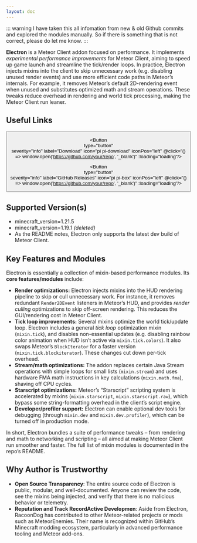 ```yaml
---
layout: doc
---
```

::: warning
I have taken this all infomation from new & old Github commits and explored the modules manually. So if there is something that is not correct, please do let me know.
:::

**Electron** is a Meteor Client addon focused on performance.  It implements *experimental performance improvements* for Meteor Client, aiming to speed up game launch and streamline the tick/render loops. In practice, Electron injects mixins into the client to skip unnecessary work (e.g. disabling unused render events) and use more efficient code paths in Meteor’s internals.  For example, it removes Meteor’s default 2D-rendering event when unused and substitutes optimized math and stream operations.  These tweaks reduce overhead in rendering and world tick processing, making the Meteor Client run leaner.

## Useful Links

<div class="flex flex-wrap gap-4 mt-4">
 <Button    
        type="button"  
        severity="info" 
        label="GitHub Repo"
        icon="pi pi-github"
        iconPos="left"
        @click="() => window.open('https://github.com/your/repo', '_blank')" 
        :loading="loading"/>

 <Button    
        type="button"  
        severity="info" 
        label="Download"
        icon="pi pi-download"
        iconPos="left"
        @click="() => window.open('https://github.com/your/repo', '_blank')" 
        :loading="loading"/>

 <Button    
        type="button"  
        severity="info" 
        label="GitHub Releases"
        icon="pi pi-box"
        iconPos="left"
        @click="() => window.open('https://github.com/your/repo', '_blank')" 
        :loading="loading"/>
</div>

## Supported Version(s)

* minecraft_version=1.21.5
* minecraft_version=1.19.1 *(deleted)*
* As the README notes, Electron only supports the latest dev build of Meteor Client.

## Key Features and Modules

Electron is essentially a collection of mixin-based performance modules. Its **core features/modules** include:

* **Render optimizations:**  Electron injects mixins into the HUD rendering pipeline to skip or cull unnecessary work.  For instance, it removes redundant `Render2DEvent` listeners in Meteor’s HUD, and provides *render culling* optimizations to skip off-screen rendering.  This reduces the GUI/rendering cost in Meteor Client.
* **Tick loop improvements:**  Several mixins optimize the world tick/update loop.  Electron includes a general *tick loop* optimization mixin (`mixin.tick`), and disables non-essential updates (e.g. disabling rainbow color animation when HUD isn’t active via `mixin.tick.colors`).  It also swaps Meteor’s `BlockIterator` for a faster version (`mixin.tick.blockiterator`). These changes cut down per-tick overhead.
* **Stream/math optimizations:**  The addon replaces certain Java Stream operations with simple loops for small lists (`mixin.stream`) and uses hardware FMA math instructions in key calculations (`mixin.math.fma`), shaving off CPU cycles.
* **Starscript optimizations:**  Meteor’s “Starscript” scripting system is accelerated by mixins (`mixin.starscript`, `mixin.starscript.raw`), which bypass some string-formatting overhead in the client’s script engine.
* **Developer/profiler support:**  Electron can enable optional dev tools for debugging (through `mixin.dev` and `mixin.dev.profiler`), which can be turned off in production mode.

In short, Electron bundles a suite of performance tweaks – from rendering and math to networking and scripting – all aimed at making Meteor Client run smoother and faster. The full list of mixin modules is documented in the repo’s README.

## Why Author is Trustworthy

* **Open Source Transparency**: The entire source code of Electron is public, modular, and well-documented. Anyone can review the code, see the mixins being injected, and verify that there is no malicious behavior or telemetry.
* **Reputation and Track RecordActive Developmen**: Aside from Electron, RacoonDog has contributed to other Meteor-related projects or mods such as MeteorEnemies. Their name is recognized within GitHub’s Minecraft modding ecosystem, particularly in advanced performance tooling and Meteor add-ons.
